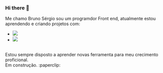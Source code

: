 ### Hi there :facepunch:

Me chamo Bruno Sérgio sou um programdor Front end, atualmente estou aprendendo e criando projetos com:
<br>

- <img src="https://img.shields.io/badge/HTML5-E34F26?style=for-the-badge&logo=html5&logoColor=white"/>

- <img src="https://img.shields.io/badge/CSS3-1572B6?style=for-the-badge&logo=css3&logoColor=white"/>
<br>
<a>Estou sempre disposto a aprender novas ferramenta para meu crecimento proficional.</a>
<br>
Em construção. :paperclip:
